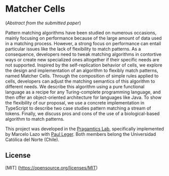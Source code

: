 # Matcher Cells

(_Abstract from the submitted paper_)

Pattern matching algorithms have been studied on numerous occasions, mainly focusing on performance because of the large amount of data used in a matching process. However, a strong focus on performance can entail particular issues like the lack of flexibility to match patterns. As a consequence, developers need to tweak matching algorithms in contortive ways or create new specialized ones altogether if their specific needs are not supported. Inspired by the self-replication behavior of cells, we explore the design and implementation of an algorithm to flexibly match patterns, named Matcher Cells. Through the composition of simple rules applied to cells, developers can adjust the matching semantics of this algorithm to different needs. We describe this algorithm using a pure functional language as a recipe for any Turing-complete programming language, and then offer an object-oriented architecture for languages like Java. To show the flexibility of our proposal, we use a concrete implementation in TypeScript to describe two case studies pattern matching a stream of tokens. Finally, we discuss pros and cons of the use of a biological-based algorithm to match patterns.


This project was developed in the [Pragamtics Lab](http://pragmaticslab.com), specifically implemented by Marcelo Lazo with [Paul Leger](http://pleger.cl). Both members belong the Universidad Católica del Norte (Chile).
  

## License

[MIT] (https://opensource.org/licenses/MIT) 
